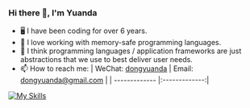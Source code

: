 ### Hi there 👋, I'm Yuanda

- 🖥️ I have been coding for over 6 years.
- 🌱 I love working with memory-safe programming languages.
- 💬 I think programming languages / application frameworks are just abstractions that we use to best deliver user needs.
- 📫 How to reach me:
  | WeChat: [dongyuanda]() | Email: dongyuanda@gmail.com |
  | ------------- |:-------------:|

[![My Skills](https://skillicons.dev/icons?i=arch,neovim,vscode,emacs,bash,py,lua,r,java,javascript,typescript,go,rust,html,css,bootstrap,react,spring,express,fastapi,mongodb,mysql,graphql,git,aws,docker,dynamodb,jenkins,sklearn,tensorflow)](https://skillicons.dev)

<!--
**Yuanda-Dong/Yuanda-Dong** is a ✨ _special_ ✨ repository because its `README.md` (this file) appears on your GitHub profile.

Here are some ideas to get you started:

- 🔭 I’m currently working on ...
- 🌱 I’m currently learning ...
- 👯 I’m looking to collaborate on ...
- 🤔 I’m looking for help with ...
- 💬 Ask me about ...
- 📫 How to reach me: ...
- 😄 Pronouns: ...
- ⚡ Fun fact: ...
-->
